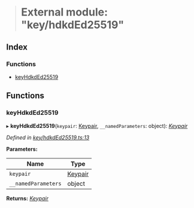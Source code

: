 > # External module: "key/hdkdEd25519"

## Index

### Functions

* [keyHdkdEd25519](_key_hdkded25519_.md#keyhdkded25519)

## Functions

###  keyHdkdEd25519

▸ **keyHdkdEd25519**(`keypair`: [Keypair](../interfaces/_types_.keypair.md), `__namedParameters`: object): *[Keypair](../interfaces/_types_.keypair.md)*

*Defined in [key/hdkdEd25519.ts:13](https://github.com/polkadot-js/common/blob/4308722/packages/util-crypto/src/key/hdkdEd25519.ts#L13)*

**Parameters:**

Name | Type |
------ | ------ |
`keypair` | [Keypair](../interfaces/_types_.keypair.md) |
`__namedParameters` | object |

**Returns:** *[Keypair](../interfaces/_types_.keypair.md)*